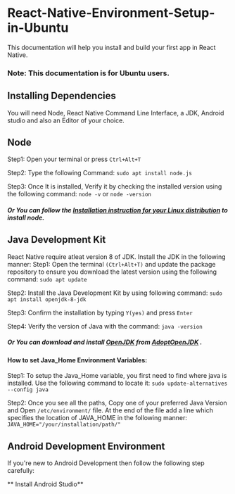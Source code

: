 # React-Native-Environment-Setup-in-Ubuntu

This documentation will help you install and build your first app in React Native.
### Note: This documentation is for Ubuntu users.

## Installing Dependencies

You will need Node, React Native Command Line Interface, a JDK, Android studio and also an Editor of your choice.

## Node

Step1: Open your terminal or press `Ctrl+Alt+T`

Step2: Type the following Command: `sudo apt install node.js`

Step3: Once It is installed, Verify it by checking the installed version using the following command: `node -v` or `node -version`

##### Or You can follow the [Installation instruction for your Linux distribution](https://nodejs.org/en/download/package-manager/) to install node.

## Java Development Kit

React Native require atleat version 8 of JDK. Install the JDK in the following manner:
Step1: Open the terminal `(Ctrl+Alt+T)` and update the package repository to ensure you download the latest version using the following command: `sudo apt update`

Step2: Install the Java Development Kit by using following command: `sudo apt install openjdk-8-jdk`

Step3: Confirm the installation by typing `Y(yes)` and press `Enter`

Step4: Verify the version of Java with the command: `java -version`

##### Or You can download and install [OpenJDK](https://openjdk.java.net/) from [AdoptOpenJDK](https://adoptopenjdk.net/) .

#### How to set Java_Home Environment Variables:

Step1: To setup the Java_Home variable, you first need to find where java is installed. Use the following command to locate it: `sudo update-alternatives --config java`

Step2: Once you see all the paths, Copy one of your preferred Java Version and Open `/etc/environment/` file. At the end of the file add a line which specifies the location of JAVA_HOME in the following manner: `JAVA_HOME="/your/installation/path/"`

## Android Development Environment

If you're new to Android Development then follow the following step carefully:

** Install Android Studio**
